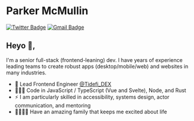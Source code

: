 # Parker McMullin  
[![Twitter Badge](https://img.shields.io/badge/-@parker_codes-1ca0f1?style=flat-square&labelColor=1ca0f1&logo=twitter&logoColor=white&link=https://twitter.com/parker_codes)](https://twitter.com/parker_codes) 
[![Gmail Badge](https://img.shields.io/badge/-parker.mcmullin01@gmail.com-c14438?style=flat-square&logo=Gmail&logoColor=white&link=mailto:parker.mcmullin01@gmail.com)](mailto:parker.mcmullin01@gmail.com)

## Heyo 👋, 

I'm a senior full-stack (frontend-leaning) dev. I have years of experience leading teams to create robust apps (desktop/mobile/web) and websites in many industries.

- 🎨 Lead Frontend Engineer [@Tidefi_DEX](https://twitter.com/Tidefi_DEX)
- 👨🏽‍💻 Code in JavaScript / TypeScript (Vue and Svelte), Node, and Rust
- ⚡️ I am particularly skilled in accessibility, systems design, actor communication, and mentoring
- 👨‍👩‍👧‍👦 Have an amazing family that keeps me excited about life
